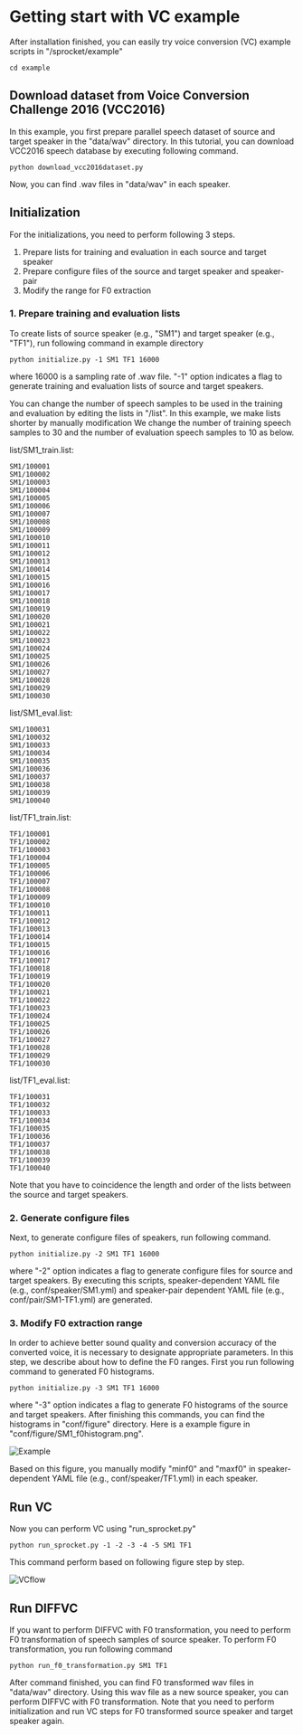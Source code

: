# Getting start with VC example
After installation finished, you can easily try voice conversion (VC) example scripts in "/sprocket/example"

```
cd example
```

## Download dataset from Voice Conversion Challenge 2016 (VCC2016)
In this example, you first prepare parallel speech dataset of source and target speaker in the "data/wav" directory.
In this tutorial, you can download VCC2016 speech database by executing following command.

```
python download_vcc2016dataset.py
```

Now, you can find .wav files in "data/wav" in each speaker.

## Initialization
For the initializations, you need to perform following 3 steps.

1. Prepare lists for training and evaluation in each source and target speaker
2. Prepare configure files of the source and target speaker and speaker-pair
3. Modify the range for F0 extraction 

### 1. Prepare training and evaluation lists
To create lists of source speaker (e.g., "SM1") and target speaker (e.g., "TF1"), run following command in example directory

```
python initialize.py -1 SM1 TF1 16000
```
where 16000 is a sampling rate of .wav file.
"-1" option indicates a flag to generate training and evaluation lists of source and target speakers.

You can change the number of speech samples to be used in the training and evaluation by editing the lists in "/list".
In this example, we make lists shorter by manually modification
We change the number of training speech samples to 30 and the number of evaluation speech samples to 10 as below.

list/SM1_train.list: 

``` 
SM1/100001
SM1/100002
SM1/100003
SM1/100004
SM1/100005
SM1/100006
SM1/100007
SM1/100008
SM1/100009
SM1/100010
SM1/100011
SM1/100012
SM1/100013
SM1/100014
SM1/100015
SM1/100016
SM1/100017
SM1/100018
SM1/100019
SM1/100020
SM1/100021
SM1/100022
SM1/100023
SM1/100024
SM1/100025
SM1/100026
SM1/100027
SM1/100028
SM1/100029
SM1/100030
```
list/SM1_eval.list: 

```
SM1/100031
SM1/100032
SM1/100033
SM1/100034
SM1/100035
SM1/100036
SM1/100037
SM1/100038
SM1/100039
SM1/100040
```

list/TF1_train.list:

``` 
TF1/100001
TF1/100002
TF1/100003
TF1/100004
TF1/100005
TF1/100006
TF1/100007
TF1/100008
TF1/100009
TF1/100010
TF1/100011
TF1/100012
TF1/100013
TF1/100014
TF1/100015
TF1/100016
TF1/100017
TF1/100018
TF1/100019
TF1/100020
TF1/100021
TF1/100022
TF1/100023
TF1/100024
TF1/100025
TF1/100026
TF1/100027
TF1/100028
TF1/100029
TF1/100030
```

list/TF1_eval.list:

``` 
TF1/100031
TF1/100032
TF1/100033
TF1/100034
TF1/100035
TF1/100036
TF1/100037
TF1/100038
TF1/100039
TF1/100040
```
Note that you have to coincidence the length and order of the lists between the source and target speakers.

### 2. Generate configure files
Next, to generate configure files of speakers, run following command.

```
python initialize.py -2 SM1 TF1 16000
```
where "-2" option indicates a flag to generate configure files for source and target speakers.
By executing this scripts, speaker-dependent YAML file (e.g., conf/speaker/SM1.yml) and speaker-pair dependent YAML file (e.g., conf/pair/SM1-TF1.yml) are generated. 

### 3. Modify F0 extraction range
In order to achieve better sound quality and conversion accuracy of the converted voice, it is necessary to designate appropriate parameters. 
In this step, we describe about how to define the F0 ranges.
First you run following command to generated F0 histograms.

```
python initialize.py -3 SM1 TF1 16000
```
where "-3" option indicates a flag to generate F0 histograms of the source and target speakers.
After finishing this commands, you can find the histograms in "conf/figure" directory.
Here is a example figure in "conf/figure/SM1_f0histogram.png".

![Example](png/f0histogram_example.png)

Based on this figure, you manually modify "minf0" and "maxf0" in speaker-dependent YAML file (e.g., conf/speaker/TF1.yml) in each speaker.

## Run VC
Now you can perform VC using "run_sprocket.py"

```
python run_sprocket.py -1 -2 -3 -4 -5 SM1 TF1
```
This command perform based on following figure step by step.

![VCflow](png/vc_flow.png)


## Run DIFFVC
If you want to perform DIFFVC with F0 transformation, you need to perform F0 transformation of speech samples of source speaker.
To perform F0 transformation, you run following command

```
python run_f0_transformation.py SM1 TF1
```
After command finished, you can find F0 transformed wav files in "data/wav" directory.
Using this wav file as a new source speaker, you can perform DIFFVC with F0 transformation.
Note that you need to perform initialization and run VC steps for F0 transformed source speaker and target speaker again.